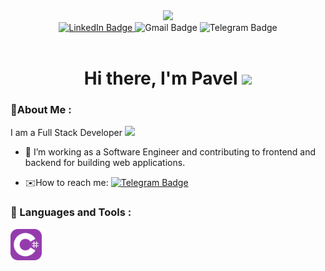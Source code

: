 <div id="header" align="center">
  <img src="https://media.giphy.com/media/7NoNw4pMNTvgc/giphy.gif?cid=790b7611wqxij2oblw16zxogc3zegefcp15gnu3mss5voz7t&ep=v1_gifs_search&rid=giphy.gif&ct=g" width="200"/>

<div id="badges">
<a href="https://t.me/karpov_pasha">
  <img src="https://img.shields.io/badge/LinkedIn-blue?style=for-the-badge&logo=linkedin&logoColor=white" alt="LinkedIn Badge"/>
</a> 
    <img src="https://img.shields.io/badge/Gmail-red?style=for-the-badge&logo=gmail&logoColor=white" alt="Gmail Badge"/>
  <img src="https://img.shields.io/badge/Telegram-blue?style=for-the-badge&logo=telegram&logoColor=white" alt="Telegram Badge"/>
</div>

<br/>
<h1>
  Hi there, I'm Pavel
  <img src="https://media.giphy.com/media/hvRJCLFzcasrR4ia7z/giphy.gif" width="30px"/>
</h1>
</div>

### 🌆About Me :

I am a Full Stack Developer <img src="https://media.giphy.com/media/WUlplcMpOCEmTGBtBW/giphy.gif" width="30">
- 🌱 I’m working as a Software Engineer and contributing to frontend and backend for building web applications.


- ✉️How to reach me: [![Telegram Badge](https://img.shields.io/badge/-Telegram-blue?style=flat&logo=Telegram&logoColor=white)](https://t.me/karpov_pasha)

### 🔧 Languages and Tools :
<div>
    <img src="https://github.com/tandpfun/skill-icons/blob/main/icons/CS.svg" title="C#" alt="C#" width="50" height="50"/>&nbsp;
</div>
